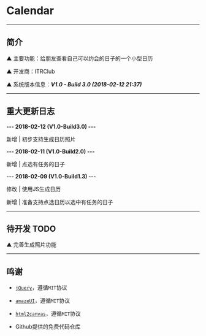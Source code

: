# Calendar

---

## 简介

▲ 主要功能：给朋友查看自己可以约会的日子的一个小型日历

▲ 开发商：ITRClub

▲ 系统版本信息：***V1.0 - Build 3.0 (2018-02-12 21:37)***

---

## 重大更新日志

**--- 2018-02-12 (V1.0-Build3.0) ---**

新增 | 初步支持生成日历照片

**--- 2018-02-11 (V1.0-Build2.0) ---**

新增 | 点选有任务的日子

**--- 2018-02-09 (V1.0-Build1.3) ---**

修改 | 使用JS生成日历

新增 | 准备支持点选日历以选中有任务的日子

---

## 待开发 TODO

▲ 完善生成照片功能

---

## 鸣谢

* [`jQuery`](https://jquery.org/)，遵循`MIT`协议

* [`amazeUI`](https://github.com/amazeui/amazeui)，遵循`MIT`协议

* [`html2canvas`](https://github.com/niklasvh/html2canvas)，遵循`MIT`协议

* Github提供的免费代码仓库

